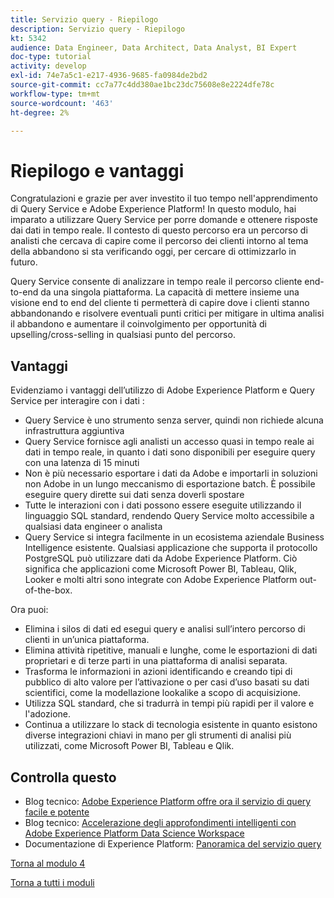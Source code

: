 ```yaml
---
title: Servizio query - Riepilogo
description: Servizio query - Riepilogo
kt: 5342
audience: Data Engineer, Data Architect, Data Analyst, BI Expert
doc-type: tutorial
activity: develop
exl-id: 74e7a5c1-e217-4936-9685-fa0984de2bd2
source-git-commit: cc7a77c4dd380ae1bc23dc75608e8e2224dfe78c
workflow-type: tm+mt
source-wordcount: '463'
ht-degree: 2%

---
```


# Riepilogo e vantaggi

Congratulazioni e grazie per aver investito il tuo tempo nell&#39;apprendimento di Query Service e Adobe Experience Platform!
In questo modulo, hai imparato a utilizzare Query Service per porre domande e ottenere risposte dai dati in tempo reale. Il contesto di questo percorso era un percorso di analisti che cercava di capire come il percorso dei clienti intorno al tema della abbandono si sta verificando oggi, per cercare di ottimizzarlo in futuro.

Query Service consente di analizzare in tempo reale il percorso cliente end-to-end da una singola piattaforma. La capacità di mettere insieme una visione end to end del cliente ti permetterà di capire dove i clienti stanno abbandonando e risolvere eventuali punti critici per mitigare in ultima analisi il abbandono e aumentare il coinvolgimento per opportunità di upselling/cross-selling in qualsiasi punto del percorso.

## Vantaggi

Evidenziamo i vantaggi dell’utilizzo di Adobe Experience Platform e Query Service per interagire con i dati :

- Query Service è uno strumento senza server, quindi non richiede alcuna infrastruttura aggiuntiva
- Query Service fornisce agli analisti un accesso quasi in tempo reale ai dati in tempo reale, in quanto i dati sono disponibili per eseguire query con una latenza di 15 minuti
- Non è più necessario esportare i dati da Adobe e importarli in soluzioni non Adobe in un lungo meccanismo di esportazione batch. È possibile eseguire query dirette sui dati senza doverli spostare
- Tutte le interazioni con i dati possono essere eseguite utilizzando il linguaggio SQL standard, rendendo Query Service molto accessibile a qualsiasi data engineer o analista
- Query Service si integra facilmente in un ecosistema aziendale Business Intelligence esistente. Qualsiasi applicazione che supporta il protocollo PostgreSQL può utilizzare dati da Adobe Experience Platform. Ciò significa che applicazioni come Microsoft Power BI, Tableau, Qlik, Looker e molti altri sono integrate con Adobe Experience Platform out-of-the-box.

Ora puoi:

- Elimina i silos di dati ed esegui query e analisi sull’intero percorso di clienti in un’unica piattaforma.
- Elimina attività ripetitive, manuali e lunghe, come le esportazioni di dati proprietari e di terze parti in una piattaforma di analisi separata.
- Trasforma le informazioni in azioni identificando e creando tipi di pubblico di alto valore per l’attivazione o per casi d’uso basati su dati scientifici, come la modellazione lookalike a scopo di acquisizione.
- Utilizza SQL standard, che si tradurrà in tempi più rapidi per il valore e l&#39;adozione.
- Continua a utilizzare lo stack di tecnologia esistente in quanto esistono diverse integrazioni chiavi in mano per gli strumenti di analisi più utilizzati, come Microsoft Power BI, Tableau e Qlik.

## Controlla questo

- Blog tecnico: [Adobe Experience Platform offre ora il servizio di query facile e potente](https://medium.com/adobetech/adobe-experience-platform-now-offers-the-power-and-ease-of-query-service-8c25ecf8eb1b)
- Blog tecnico: [Accelerazione degli approfondimenti intelligenti con Adobe Experience Platform Data Science Workspace](https://medium.com/adobetech/accelerate-intelligent-insights-with-adobe-experience-platform-data-science-workspace-89538bacbbea)
- Documentazione di Experience Platform: [Panoramica del servizio query](https://experienceleague.adobe.com/docs/experience-platform/query/home.html?lang=it)

[Torna al modulo 4](./query-service.md)

[Torna a tutti i moduli](../../overview.md)
